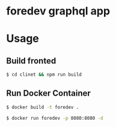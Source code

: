 # foredev graphql app


# Usage


## Build fronted 

```bash
$ cd clinet && npm run build

```

## Run Docker Container

```bash
$ docker build -t foredev .

```


```bash
$ docker run foredev -p 8080:8080 -d

```